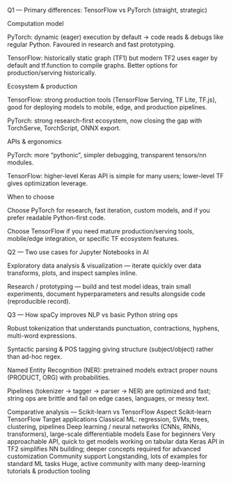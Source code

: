 Q1 — Primary differences: TensorFlow vs PyTorch (straight, strategic)

Computation model

PyTorch: dynamic (eager) execution by default → code reads & debugs like regular Python. Favoured in research and fast prototyping.

TensorFlow: historically static graph (TF1) but modern TF2 uses eager by default and tf.function to compile graphs. Better options for production/serving historically.

Ecosystem & production

TensorFlow: strong production tools (TensorFlow Serving, TF Lite, TF.js), good for deploying models to mobile, edge, and production pipelines.

PyTorch: strong research-first ecosystem, now closing the gap with TorchServe, TorchScript, ONNX export.

APIs & ergonomics

PyTorch: more “pythonic”, simpler debugging, transparent tensors/nn modules.

TensorFlow: higher-level Keras API is simple for many users; lower-level TF gives optimization leverage.

When to choose

Choose PyTorch for research, fast iteration, custom models, and if you prefer readable Python-first code.

Choose TensorFlow if you need mature production/serving tools, mobile/edge integration, or specific TF ecosystem features.

Q2 — Two use cases for Jupyter Notebooks in AI

Exploratory data analysis & visualization — iterate quickly over data transforms, plots, and inspect samples inline.

Research / prototyping — build and test model ideas, train small experiments, document hyperparameters and results alongside code (reproducible record).

Q3 — How spaCy improves NLP vs basic Python string ops

Robust tokenization that understands punctuation, contractions, hyphens, multi-word expressions.

Syntactic parsing & POS tagging giving structure (subject/object) rather than ad-hoc regex.

Named Entity Recognition (NER): pretrained models extract proper nouns (PRODUCT, ORG) with probabilities.

Pipelines (tokenizer → tagger → parser → NER) are optimized and fast; string ops are brittle and fail on edge cases, languages, or messy text.

Comparative analysis — Scikit-learn vs TensorFlow
Aspect	Scikit-learn	TensorFlow
Target applications	Classical ML: regression, SVMs, trees, clustering, pipelines	Deep learning / neural networks (CNNs, RNNs, transformers), large-scale differentiable models
Ease for beginners	Very approachable API, quick to get models working on tabular data	Keras API in TF2 simplifies NN building; deeper concepts required for advanced customization
Community support	Longstanding, lots of examples for standard ML tasks	Huge, active community with many deep-learning tutorials & production tooling
